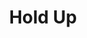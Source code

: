 ---
layout: piece
collection_: beading
title: Hold Up
image: hold-up.jpg
media: Hand crafted  metal, and clay metal, seed beads sequins, thread, fabric, paper hearts, red jewels
description: Abstract metal and jeweled objects plus paper hearts encased with peyote stitched seed and metal beads, with sequins on border, quilted fabric layered and twisted in a matted glassed maple frame 2 inches in depth.
dimensions: 21" x 22"
price: $400
create_date: 2013
---